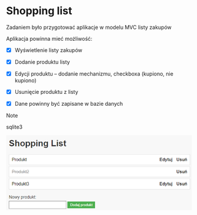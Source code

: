 # Shopping list


Zadaniem było przygotować aplikacje w modelu MVC listy zakupów​

Aplikacja powinna mieć możliwość:​

- [x] Wyświetlenie listy zakupów​ 

- [x] Dodanie produktu listy​ 

- [x] Edycji produktu – dodanie mechanizmu, checkboxa (kupiono, nie kupiono)​ 

- [x] Usunięcie produktu z listy​ 

- [x] Dane powinny być zapisane w bazie danych​  

> [!NOTE]
> sqlite3



![alt text](https://github.com/gitmateo/Django/blob/main/Shopping_list.png?raw=true)
